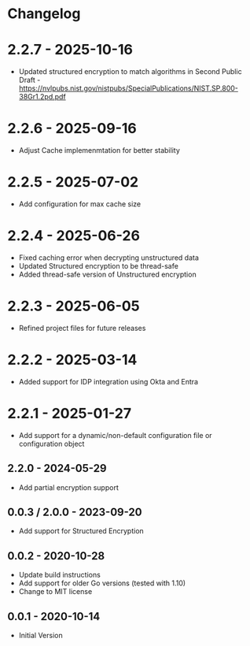 # Changelog

# 2.2.7 - 2025-10-16
* Updated structured encryption to match algorithms in Second Public Draft - https://nvlpubs.nist.gov/nistpubs/SpecialPublications/NIST.SP.800-38Gr1.2pd.pdf

# 2.2.6 - 2025-09-16
* Adjust Cache implemenmtation for better stability

# 2.2.5 - 2025-07-02
* Add configuration for max cache size

# 2.2.4 - 2025-06-26
* Fixed caching error when decrypting unstructured data
* Updated Structured encryption to be thread-safe
* Added thread-safe version of Unstructured encryption

# 2.2.3 - 2025-06-05
* Refined project files for future releases

# 2.2.2 - 2025-03-14
* Added support for IDP integration using Okta and Entra

# 2.2.1 - 2025-01-27
* Add support for a dynamic/non-default configuration file or configuration object

## 2.2.0 - 2024-05-29
* Add partial encryption support

## 0.0.3 / 2.0.0 - 2023-09-20
* Add support for Structured Encryption

## 0.0.2 - 2020-10-28
* Update build instructions
* Add support for older Go versions (tested with 1.10)
* Change to MIT license

## 0.0.1 - 2020-10-14
* Initial Version
